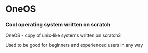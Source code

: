 # OneOS
### Cool operating system written on scratch

OneOS - copy of unix-like systems written on scratch3

Used to be good for beginners and experienced users in any way
